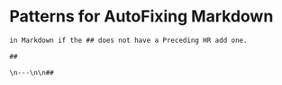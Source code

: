 
# Patterns for AutoFixing Markdown

```css
in Markdown if the ## does not have a Preceding HR add one.

##

\n---\n\n##
```